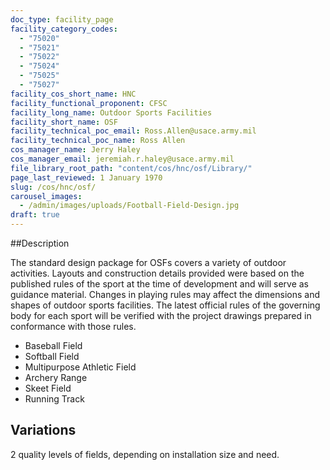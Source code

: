 ```yaml
---
doc_type: facility_page
facility_category_codes:
  - "75020"
  - "75021"
  - "75022"
  - "75024"
  - "75025"
  - "75027"
facility_cos_short_name: HNC
facility_functional_proponent: CFSC
facility_long_name: Outdoor Sports Facilities
facility_short_name: OSF
facility_technical_poc_email: Ross.Allen@usace.army.mil
facility_technical_poc_name: Ross Allen
cos_manager_name: Jerry Haley
cos_manager_email: jeremiah.r.haley@usace.army.mil
file_library_root_path: "content/cos/hnc/osf/Library/"
page_last_reviewed: 1 January 1970
slug: /cos/hnc/osf/
carousel_images:
  - /admin/images/uploads/Football-Field-Design.jpg
draft: true
---
```


##Description

The standard design package for OSFs covers a variety of outdoor activities. Layouts and construction details provided were based on the published rules of the sport at the time of development and will serve as guidance material. Changes in playing rules may affect the dimensions and shapes of outdoor sports facilities. The latest official rules of the governing body for each sport will be verified with the project drawings prepared in conformance with those rules.

- Baseball Field
- Softball Field
- Multipurpose Athletic Field
- Archery Range
- Skeet Field
- Running Track

## Variations

2 quality levels of fields, depending on installation size and need.
